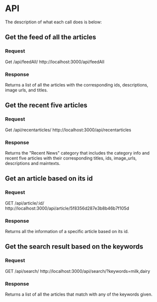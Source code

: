 # API

The description of what each call does is below: 

## Get the feed of all the articles

### Request 
Get /api/feedAll/
http://localhost:3000/api/feedAll

### Response
Returns a list of all the articles with the corresponding ids, descriptions, image urls, and titles. 

## Get the recent five articles

### Request
Get /api/recentarticles/ 
http://localhost:3000/api/recentarticles

### Response
Returns the "Recent News" category that includes the category info and recent five articles with their corresponding titles, ids, image_urls, descriptions and maintexts. 

## Get an article based on its id

### Request
GET /api/article/:id/
http://localhost:3000/api/article/5f8356d287e3b8b46b7f105d

### Response
Returns all the information of a specific article based on its id. 

## Get the search result based on the keywords

### Request
GET /api/search/
http://localhost:3000/api/search/?keywords=milk,dairy

### Response
Returns a list of all the articles that match with any of the keywords given. 
